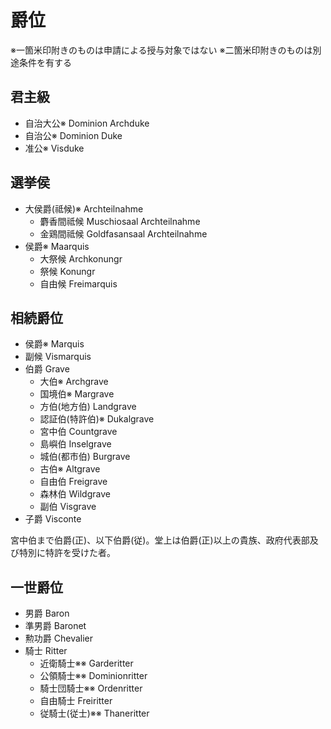 # 爵位

※一箇米印附きのものは申請による授与対象ではない
※二箇米印附きのものは別途条件を有する

## 君主級

- 自治大公※ Dominion Archduke
- 自治公※ Dominion Duke
- 准公※ Visduke

## 選挙侯

- 大侯爵(祗候)※ Archteilnahme
  - 麝香間祗候 Muschiosaal Archteilnahme
  - 金鶏間祗候 Goldfasansaal Archteilnahme
- 侯爵※ Maarquis
  - 大祭候 Archkonungr
  - 祭候 Konungr
  - 自由候 Freimarquis

## 相続爵位

- 侯爵※ Marquis
 - 副候 Vismarquis
- 伯爵 Grave
  - 大伯※ Archgrave
  - 国境伯※ Margrave
  - 方伯(地方伯) Landgrave
  - 認証伯(特許伯)※ Dukalgrave
  - 宮中伯 Countgrave
  - 島嶼伯 Inselgrave
  - 城伯(都市伯) Burgrave
  - 古伯※ Altgrave
  - 自由伯 Freigrave
  - 森林伯 Wildgrave
  - 副伯 Visgrave
- 子爵 Visconte

宮中伯まで伯爵(正)、以下伯爵(従)。堂上は伯爵(正)以上の貴族、政府代表部及び特別に特許を受けた者。

## 一世爵位

- 男爵 Baron
- 準男爵 Baronet
- 勲功爵 Chevalier
- 騎士 Ritter
  - 近衛騎士※※ Garderitter
  - 公領騎士※※ Dominionritter
  - 騎士団騎士※※ Ordenritter
  - 自由騎士 Freiritter
  - 従騎士(従士)※※ Thaneritter
